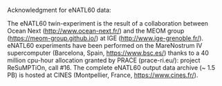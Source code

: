 Acknowledgment for eNATL60 data:

The eNATL60 twin-experiment is the result of a collaboration between Ocean Next (http://www.ocean-next.fr/) and the MEOM group (https://meom-group.github.io/) at IGE (http://www.ige-grenoble.fr/).
eNATL60 experiments have been performed on the MareNostrum IV supercomputer (Barcelona, Spain, https://www.bsc.es/) thanks to a 40 million cpu-hour allocation granted by PRACE (prace-ri.eu/): project ReSuMPTiOn, call #16. 
The complete eNATL60 output data archive (~ 1.5 PB) is hosted at CINES (Montpellier, France,  https://www.cines.fr/).

